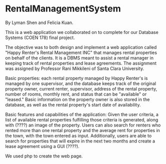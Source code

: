 # RentalManagementSystem
By Lyman Shen and Felicia Kuan. 

This is a web application we collaborated on to complete for our Database Systems (COEN 178) final project. 

The objective was to both design and implement a web application called "Happy Renter's Rental Management INC" that manages rental properties on behalf of the clients. It is a DBMS meant to assist a rental manager in keeping track of rental properties and lease agreements. The assignment was assigned by Professor Rani Mikkileni of Santa Clara University. 

Basic properties: each rental property managed by Happy Renter's is managed by one supervisor, and the database keeps track of the original property owner, current renter, supervisor, address of the rental property, number of rooms, monthly rent, and status that can be "available" or "leased." Basic information on the property owner is also stored in the database, as well as the rental property's start date of availability. 

Basic features and capabilities of the application: Given the user criteria, a list of available rental properties fulfilling those criteria is generated, along with (????) an image of the property. Users can also search for renters who rented more than one rental property and the average rent for properties in the town, with the town entered as input. Additionally, users are able to search for properties that will expire in the next two months and create a lease agreement using a GUI (????). 

We used php to create the web page. 
